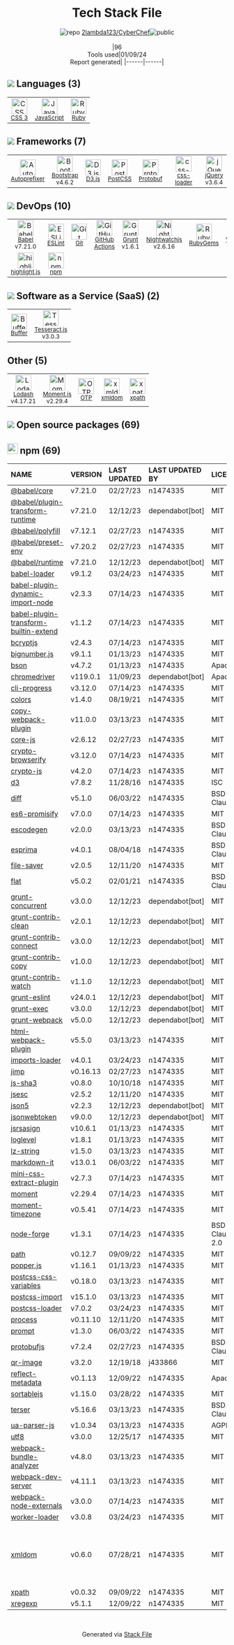 <!--
&lt;--- Readme.md Snippet without images Start ---&gt;
## Tech Stack
2lambda123/CyberChef is built on the following main stack:

- [Buffer](https://bufferapp.com/) – Social Media Tools
- [Grunt](http://gruntjs.com/) – JS Build Tools / JS Task Runners
- [Ruby](https://www.ruby-lang.org) – Languages
- [jQuery](http://jquery.com/) – Javascript UI Libraries
- [Bootstrap](http://getbootstrap.com/) – Front-End Frameworks
- [JavaScript](https://developer.mozilla.org/en-US/docs/Web/JavaScript) – Languages
- [D3.js](http://d3js.org/) – Charting Libraries
- [Webpack](http://webpack.js.org) – JS Build Tools / JS Task Runners
- [Autoprefixer](https://github.com/postcss/autoprefixer) – CSS Pre-processors / Extensions
- [Lodash](https://lodash.com) – Javascript Utilities & Libraries
- [Babel](http://babeljs.io/) – JavaScript Compilers
- [ESLint](http://eslint.org/) – Code Review
- [PostCSS](https://github.com/postcss/postcss) – CSS Pre-processors / Extensions
- [Moment.js](http://momentjs.com/) – Javascript Utilities & Libraries
- [Nightwatchjs](http://nightwatchjs.org/) – Browser Testing
- [Protobuf](https://developers.google.com/protocol-buffers/) – Serialization Frameworks
- [Tesseract.js](http://tesseract.projectnaptha.com/) – Image Analysis API
- [highlight.js](https://highlightjs.org/) – Text Editor
- [css-loader](https://github.com/webpack-contrib/css-loader) – CSS Pre-processors / Extensions
- [GitHub Actions](https://github.com/features/actions) – Continuous Integration

Full tech stack [here](/techstack.md)

&lt;--- Readme.md Snippet without images End ---&gt;

&lt;--- Readme.md Snippet with images Start ---&gt;
## Tech Stack
2lambda123/CyberChef is built on the following main stack:

- <img width='25' height='25' src='https://img.stackshare.io/service/825/hnc3q-7x.jpg' alt='Buffer'/> [Buffer](https://bufferapp.com/) – Social Media Tools
- <img width='25' height='25' src='https://img.stackshare.io/service/845/falgg2jybmhgk16y62lr.png' alt='Grunt'/> [Grunt](http://gruntjs.com/) – JS Build Tools / JS Task Runners
- <img width='25' height='25' src='https://img.stackshare.io/service/989/ruby.png' alt='Ruby'/> [Ruby](https://www.ruby-lang.org) – Languages
- <img width='25' height='25' src='https://img.stackshare.io/service/1021/lxEKmMnB_400x400.jpg' alt='jQuery'/> [jQuery](http://jquery.com/) – Javascript UI Libraries
- <img width='25' height='25' src='https://img.stackshare.io/service/1101/C9QJ7V3X.png' alt='Bootstrap'/> [Bootstrap](http://getbootstrap.com/) – Front-End Frameworks
- <img width='25' height='25' src='https://img.stackshare.io/service/1209/javascript.jpeg' alt='JavaScript'/> [JavaScript](https://developer.mozilla.org/en-US/docs/Web/JavaScript) – Languages
- <img width='25' height='25' src='https://img.stackshare.io/service/1491/HgKolWB5_400x400.jpg' alt='D3.js'/> [D3.js](http://d3js.org/) – Charting Libraries
- <img width='25' height='25' src='https://img.stackshare.io/service/1682/IMG_4636.PNG' alt='Webpack'/> [Webpack](http://webpack.js.org) – JS Build Tools / JS Task Runners
- <img width='25' height='25' src='https://img.stackshare.io/service/2202/72d087642cfce6fef6f2dabec5bf49e8_400x400.png' alt='Autoprefixer'/> [Autoprefixer](https://github.com/postcss/autoprefixer) – CSS Pre-processors / Extensions
- <img width='25' height='25' src='https://img.stackshare.io/service/2438/lodash.png' alt='Lodash'/> [Lodash](https://lodash.com) – Javascript Utilities & Libraries
- <img width='25' height='25' src='https://img.stackshare.io/service/2739/-1wfGjNw.png' alt='Babel'/> [Babel](http://babeljs.io/) – JavaScript Compilers
- <img width='25' height='25' src='https://img.stackshare.io/service/3337/Q4L7Jncy.jpg' alt='ESLint'/> [ESLint](http://eslint.org/) – Code Review
- <img width='25' height='25' src='https://img.stackshare.io/service/3339/rlFcjEdI.png' alt='PostCSS'/> [PostCSS](https://github.com/postcss/postcss) – CSS Pre-processors / Extensions
- <img width='25' height='25' src='https://img.stackshare.io/service/3643/Xrtdc94q_400x400.png' alt='Moment.js'/> [Moment.js](http://momentjs.com/) – Javascript Utilities & Libraries
- <img width='25' height='25' src='https://img.stackshare.io/service/4125/Ihf7jKaE.png' alt='Nightwatchjs'/> [Nightwatchjs](http://nightwatchjs.org/) – Browser Testing
- <img width='25' height='25' src='https://img.stackshare.io/service/4393/ma2jqJKH_400x400.png' alt='Protobuf'/> [Protobuf](https://developers.google.com/protocol-buffers/) – Serialization Frameworks
- <img width='25' height='25' src='https://img.stackshare.io/service/5937/7720173.png' alt='Tesseract.js'/> [Tesseract.js](http://tesseract.projectnaptha.com/) – Image Analysis API
- <img width='25' height='25' src='https://img.stackshare.io/service/6888/c17e7d9688d86bd9f9506ec1fbd6d200_400x400.png' alt='highlight.js'/> [highlight.js](https://highlightjs.org/) – Text Editor
- <img width='25' height='25' src='https://img.stackshare.io/service/8074/default_d2b16fd6997fb2e164de645a34f9b8d5a880d999.png' alt='css-loader'/> [css-loader](https://github.com/webpack-contrib/css-loader) – CSS Pre-processors / Extensions
- <img width='25' height='25' src='https://img.stackshare.io/service/11563/actions.png' alt='GitHub Actions'/> [GitHub Actions](https://github.com/features/actions) – Continuous Integration

Full tech stack [here](/techstack.md)

&lt;--- Readme.md Snippet with images End ---&gt;
-->
<div align="center">

# Tech Stack File
![](https://img.stackshare.io/repo.svg "repo") [2lambda123/CyberChef](https://github.com/2lambda123/CyberChef)![](https://img.stackshare.io/public_badge.svg "public")
<br/><br/>
|96<br/>Tools used|01/09/24 <br/>Report generated|
|------|------|
</div>

## <img src='https://img.stackshare.io/languages.svg'/> Languages (3)
<table><tr>
  <td align='center'>
  <img width='36' height='36' src='https://img.stackshare.io/service/6727/css.png' alt='CSS 3'>
  <br>
  <sub><a href="https://developer.mozilla.org/en-US/docs/Web/CSS/CSS3">CSS 3</a></sub>
  <br>
  <sub></sub>
</td>

<td align='center'>
  <img width='36' height='36' src='https://img.stackshare.io/service/1209/javascript.jpeg' alt='JavaScript'>
  <br>
  <sub><a href="https://developer.mozilla.org/en-US/docs/Web/JavaScript">JavaScript</a></sub>
  <br>
  <sub></sub>
</td>

<td align='center'>
  <img width='36' height='36' src='https://img.stackshare.io/service/989/ruby.png' alt='Ruby'>
  <br>
  <sub><a href="https://www.ruby-lang.org">Ruby</a></sub>
  <br>
  <sub></sub>
</td>

</tr>
</table>

## <img src='https://img.stackshare.io/frameworks.svg'/> Frameworks (7)
<table><tr>
  <td align='center'>
  <img width='36' height='36' src='https://img.stackshare.io/service/2202/72d087642cfce6fef6f2dabec5bf49e8_400x400.png' alt='Autoprefixer'>
  <br>
  <sub><a href="https://github.com/postcss/autoprefixer">Autoprefixer</a></sub>
  <br>
  <sub></sub>
</td>

<td align='center'>
  <img width='36' height='36' src='https://img.stackshare.io/service/1101/C9QJ7V3X.png' alt='Bootstrap'>
  <br>
  <sub><a href="http://getbootstrap.com/">Bootstrap</a></sub>
  <br>
  <sub>v4.6.2</sub>
</td>

<td align='center'>
  <img width='36' height='36' src='https://img.stackshare.io/service/1491/HgKolWB5_400x400.jpg' alt='D3.js'>
  <br>
  <sub><a href="http://d3js.org/">D3.js</a></sub>
  <br>
  <sub></sub>
</td>

<td align='center'>
  <img width='36' height='36' src='https://img.stackshare.io/service/3339/rlFcjEdI.png' alt='PostCSS'>
  <br>
  <sub><a href="https://github.com/postcss/postcss">PostCSS</a></sub>
  <br>
  <sub></sub>
</td>

<td align='center'>
  <img width='36' height='36' src='https://img.stackshare.io/service/4393/ma2jqJKH_400x400.png' alt='Protobuf'>
  <br>
  <sub><a href="https://developers.google.com/protocol-buffers/">Protobuf</a></sub>
  <br>
  <sub></sub>
</td>

<td align='center'>
  <img width='36' height='36' src='https://img.stackshare.io/service/8074/default_d2b16fd6997fb2e164de645a34f9b8d5a880d999.png' alt='css-loader'>
  <br>
  <sub><a href="https://github.com/webpack-contrib/css-loader">css-loader</a></sub>
  <br>
  <sub></sub>
</td>

<td align='center'>
  <img width='36' height='36' src='https://img.stackshare.io/service/1021/lxEKmMnB_400x400.jpg' alt='jQuery'>
  <br>
  <sub><a href="http://jquery.com/">jQuery</a></sub>
  <br>
  <sub>v3.6.4</sub>
</td>

</tr>
</table>

## <img src='https://img.stackshare.io/devops.svg'/> DevOps (10)
<table><tr>
  <td align='center'>
  <img width='36' height='36' src='https://img.stackshare.io/service/2739/-1wfGjNw.png' alt='Babel'>
  <br>
  <sub><a href="http://babeljs.io/">Babel</a></sub>
  <br>
  <sub>v7.21.0</sub>
</td>

<td align='center'>
  <img width='36' height='36' src='https://img.stackshare.io/service/3337/Q4L7Jncy.jpg' alt='ESLint'>
  <br>
  <sub><a href="http://eslint.org/">ESLint</a></sub>
  <br>
  <sub></sub>
</td>

<td align='center'>
  <img width='36' height='36' src='https://img.stackshare.io/service/1046/git.png' alt='Git'>
  <br>
  <sub><a href="http://git-scm.com/">Git</a></sub>
  <br>
  <sub></sub>
</td>

<td align='center'>
  <img width='36' height='36' src='https://img.stackshare.io/service/11563/actions.png' alt='GitHub Actions'>
  <br>
  <sub><a href="https://github.com/features/actions">GitHub Actions</a></sub>
  <br>
  <sub></sub>
</td>

<td align='center'>
  <img width='36' height='36' src='https://img.stackshare.io/service/845/falgg2jybmhgk16y62lr.png' alt='Grunt'>
  <br>
  <sub><a href="http://gruntjs.com/">Grunt</a></sub>
  <br>
  <sub>v1.6.1</sub>
</td>

<td align='center'>
  <img width='36' height='36' src='https://img.stackshare.io/service/4125/Ihf7jKaE.png' alt='Nightwatchjs'>
  <br>
  <sub><a href="http://nightwatchjs.org/">Nightwatchjs</a></sub>
  <br>
  <sub>v2.6.16</sub>
</td>

<td align='center'>
  <img width='36' height='36' src='https://img.stackshare.io/service/12795/5jL6-BA5_400x400.jpeg' alt='RubyGems'>
  <br>
  <sub><a href="https://rubygems.org/">RubyGems</a></sub>
  <br>
  <sub></sub>
</td>

<td align='center'>
  <img width='36' height='36' src='https://img.stackshare.io/service/1682/IMG_4636.PNG' alt='Webpack'>
  <br>
  <sub><a href="http://webpack.js.org">Webpack</a></sub>
  <br>
  <sub>v5.76.0</sub>
</td>

</tr>
<tr>
  <td align='center'>
  <img width='36' height='36' src='https://img.stackshare.io/service/6888/c17e7d9688d86bd9f9506ec1fbd6d200_400x400.png' alt='highlight.js'>
  <br>
  <sub><a href="https://highlightjs.org/">highlight.js</a></sub>
  <br>
  <sub></sub>
</td>

<td align='center'>
  <img width='36' height='36' src='https://img.stackshare.io/service/1120/lejvzrnlpb308aftn31u.png' alt='npm'>
  <br>
  <sub><a href="https://www.npmjs.com/">npm</a></sub>
  <br>
  <sub></sub>
</td>

</tr>
</table>

## <img src='https://img.stackshare.io/saas.svg'/> Software as a Service (SaaS) (2)
<table><tr>
  <td align='center'>
  <img width='36' height='36' src='https://img.stackshare.io/service/825/hnc3q-7x.jpg' alt='Buffer'>
  <br>
  <sub><a href="https://bufferapp.com/">Buffer</a></sub>
  <br>
  <sub></sub>
</td>

<td align='center'>
  <img width='36' height='36' src='https://img.stackshare.io/service/5937/7720173.png' alt='Tesseract.js'>
  <br>
  <sub><a href="http://tesseract.projectnaptha.com/">Tesseract.js</a></sub>
  <br>
  <sub>v3.0.3</sub>
</td>

</tr>
</table>

## Other (5)
<table><tr>
  <td align='center'>
  <img width='36' height='36' src='https://img.stackshare.io/service/2438/lodash.png' alt='Lodash'>
  <br>
  <sub><a href="https://lodash.com">Lodash</a></sub>
  <br>
  <sub>v4.17.21</sub>
</td>

<td align='center'>
  <img width='36' height='36' src='https://img.stackshare.io/service/3643/Xrtdc94q_400x400.png' alt='Moment.js'>
  <br>
  <sub><a href="http://momentjs.com/">Moment.js</a></sub>
  <br>
  <sub>v2.29.4</sub>
</td>

<td align='center'>
  <img width='36' height='36' src='https://img.stackshare.io/service/5476/cbdf77412da183e43d41c0c0f9a7005a_normal.jpeg' alt='OTP'>
  <br>
  <sub><a href="http://erlang.org/doc/">OTP</a></sub>
  <br>
  <sub></sub>
</td>

<td align='center'>
  <img width='36' height='36' src='https://img.stackshare.io/service/4622/1004010.jpeg' alt='xmldom'>
  <br>
  <sub><a href="https://github.com/jindw/xmldom">xmldom</a></sub>
  <br>
  <sub></sub>
</td>

<td align='center'>
  <img width='36' height='36' src='https://img.stackshare.io/service/4621/nZXfdUQq_normal.jpg' alt='xpath'>
  <br>
  <sub><a href="https://en.wikipedia.org/wiki/XPath">xpath</a></sub>
  <br>
  <sub></sub>
</td>

</tr>
</table>


## <img src='https://img.stackshare.io/group.svg' /> Open source packages (69)</h2>

## <img width='24' height='24' src='https://img.stackshare.io/service/1120/lejvzrnlpb308aftn31u.png'/> npm (69)

|NAME|VERSION|LAST UPDATED|LAST UPDATED BY|LICENSE|VULNERABILITIES|
|:------|:------|:------|:------|:------|:------|
|[@babel/core](https://www.npmjs.com/@babel/core)|v7.21.0|02/27/23|n1474335 |MIT|N/A|
|[@babel/plugin-transform-runtime](https://www.npmjs.com/@babel/plugin-transform-runtime)|v7.21.0|12/12/23|dependabot[bot] |MIT|N/A|
|[@babel/polyfill](https://www.npmjs.com/@babel/polyfill)|v7.12.1|02/27/23|n1474335 |MIT|N/A|
|[@babel/preset-env](https://www.npmjs.com/@babel/preset-env)|v7.20.2|02/27/23|n1474335 |MIT|N/A|
|[@babel/runtime](https://www.npmjs.com/@babel/runtime)|v7.21.0|12/12/23|dependabot[bot] |MIT|N/A|
|[babel-loader](https://www.npmjs.com/babel-loader)|v9.1.2|03/24/23|n1474335 |MIT|N/A|
|[babel-plugin-dynamic-import-node](https://www.npmjs.com/babel-plugin-dynamic-import-node)|v2.3.3|07/14/23|n1474335 |MIT|N/A|
|[babel-plugin-transform-builtin-extend](https://www.npmjs.com/babel-plugin-transform-builtin-extend)|v1.1.2|07/14/23|n1474335 |MIT|N/A|
|[bcryptjs](https://www.npmjs.com/bcryptjs)|v2.4.3|07/14/23|n1474335 |MIT|N/A|
|[bignumber.js](https://www.npmjs.com/bignumber.js)|v9.1.1|01/13/23|n1474335 |MIT|N/A|
|[bson](https://www.npmjs.com/bson)|v4.7.2|01/13/23|n1474335 |Apache-2.0|N/A|
|[chromedriver](https://www.npmjs.com/chromedriver)|v119.0.1|11/09/23|dependabot[bot] |Apache-2.0|N/A|
|[cli-progress](https://www.npmjs.com/cli-progress)|v3.12.0|07/14/23|n1474335 |MIT|N/A|
|[colors](https://www.npmjs.com/colors)|v1.4.0|08/19/21|n1474335 |MIT|N/A|
|[copy-webpack-plugin](https://www.npmjs.com/copy-webpack-plugin)|v11.0.0|03/13/23|n1474335 |MIT|N/A|
|[core-js](https://www.npmjs.com/core-js)|v2.6.12|02/27/23|n1474335 |MIT|N/A|
|[crypto-browserify](https://www.npmjs.com/crypto-browserify)|v3.12.0|07/14/23|n1474335 |MIT|N/A|
|[crypto-js](https://www.npmjs.com/crypto-js)|v4.2.0|07/14/23|n1474335 |MIT|N/A|
|[d3](https://www.npmjs.com/d3)|v7.8.2|11/28/16|n1474335 |ISC|N/A|
|[diff](https://www.npmjs.com/diff)|v5.1.0|06/03/22|n1474335 |BSD-3-Clause|N/A|
|[es6-promisify](https://www.npmjs.com/es6-promisify)|v7.0.0|07/14/23|n1474335 |MIT|N/A|
|[escodegen](https://www.npmjs.com/escodegen)|v2.0.0|03/13/23|n1474335 |BSD-2-Clause|N/A|
|[esprima](https://www.npmjs.com/esprima)|v4.0.1|08/04/18|n1474335 |BSD-2-Clause|N/A|
|[file-saver](https://www.npmjs.com/file-saver)|v2.0.5|12/11/20|n1474335 |MIT|N/A|
|[flat](https://www.npmjs.com/flat)|v5.0.2|02/01/21|n1474335 |BSD-3-Clause|N/A|
|[grunt-concurrent](https://www.npmjs.com/grunt-concurrent)|v3.0.0|12/12/23|dependabot[bot] |MIT|N/A|
|[grunt-contrib-clean](https://www.npmjs.com/grunt-contrib-clean)|v2.0.1|12/12/23|dependabot[bot] |MIT|N/A|
|[grunt-contrib-connect](https://www.npmjs.com/grunt-contrib-connect)|v3.0.0|12/12/23|dependabot[bot] |MIT|N/A|
|[grunt-contrib-copy](https://www.npmjs.com/grunt-contrib-copy)|v1.0.0|12/12/23|dependabot[bot] |MIT|N/A|
|[grunt-contrib-watch](https://www.npmjs.com/grunt-contrib-watch)|v1.1.0|12/12/23|dependabot[bot] |MIT|N/A|
|[grunt-eslint](https://www.npmjs.com/grunt-eslint)|v24.0.1|12/12/23|dependabot[bot] |MIT|N/A|
|[grunt-exec](https://www.npmjs.com/grunt-exec)|v3.0.0|12/12/23|dependabot[bot] |MIT|N/A|
|[grunt-webpack](https://www.npmjs.com/grunt-webpack)|v5.0.0|12/12/23|dependabot[bot] |MIT|N/A|
|[html-webpack-plugin](https://www.npmjs.com/html-webpack-plugin)|v5.5.0|03/13/23|n1474335 |MIT|N/A|
|[imports-loader](https://www.npmjs.com/imports-loader)|v4.0.1|03/24/23|n1474335 |MIT|N/A|
|[jimp](https://www.npmjs.com/jimp)|v0.16.13|02/27/23|n1474335 |MIT|N/A|
|[js-sha3](https://www.npmjs.com/js-sha3)|v0.8.0|10/10/18|n1474335 |MIT|N/A|
|[jsesc](https://www.npmjs.com/jsesc)|v2.5.2|12/11/20|n1474335 |MIT|N/A|
|[json5](https://www.npmjs.com/json5)|v2.2.3|12/12/23|dependabot[bot] |MIT|N/A|
|[jsonwebtoken](https://www.npmjs.com/jsonwebtoken)|v9.0.0|12/12/23|dependabot[bot] |MIT|N/A|
|[jsrsasign](https://www.npmjs.com/jsrsasign)|v10.6.1|01/13/23|n1474335 |MIT|N/A|
|[loglevel](https://www.npmjs.com/loglevel)|v1.8.1|01/13/23|n1474335 |MIT|N/A|
|[lz-string](https://www.npmjs.com/lz-string)|v1.5.0|03/13/23|n1474335 |MIT|N/A|
|[markdown-it](https://www.npmjs.com/markdown-it)|v13.0.1|06/03/22|n1474335 |MIT|N/A|
|[mini-css-extract-plugin](https://www.npmjs.com/mini-css-extract-plugin)|v2.7.3|07/14/23|n1474335 |MIT|N/A|
|[moment](https://www.npmjs.com/moment)|v2.29.4|07/14/23|n1474335 |MIT|N/A|
|[moment-timezone](https://www.npmjs.com/moment-timezone)|v0.5.41|07/14/23|n1474335 |MIT|N/A|
|[node-forge](https://www.npmjs.com/node-forge)|v1.3.1|07/14/23|n1474335 |BSD-3-Clause,GPL-2.0|N/A|
|[path](https://www.npmjs.com/path)|v0.12.7|09/09/22|n1474335 |MIT|N/A|
|[popper.js](https://www.npmjs.com/popper.js)|v1.16.1|01/13/23|n1474335 |MIT|N/A|
|[postcss-css-variables](https://www.npmjs.com/postcss-css-variables)|v0.18.0|03/13/23|n1474335 |MIT|N/A|
|[postcss-import](https://www.npmjs.com/postcss-import)|v15.1.0|03/13/23|n1474335 |MIT|N/A|
|[postcss-loader](https://www.npmjs.com/postcss-loader)|v7.0.2|03/24/23|n1474335 |MIT|N/A|
|[process](https://www.npmjs.com/process)|v0.11.10|12/11/20|n1474335 |MIT|N/A|
|[prompt](https://www.npmjs.com/prompt)|v1.3.0|06/03/22|n1474335 |MIT|N/A|
|[protobufjs](https://www.npmjs.com/protobufjs)|v7.2.4|02/27/23|n1474335 |BSD-3-Clause|N/A|
|[qr-image](https://www.npmjs.com/qr-image)|v3.2.0|12/19/18|j433866 |MIT|N/A|
|[reflect-metadata](https://www.npmjs.com/reflect-metadata)|v0.1.13|12/09/22|n1474335 |Apache-2.0|N/A|
|[sortablejs](https://www.npmjs.com/sortablejs)|v1.15.0|03/28/22|n1474335 |MIT|N/A|
|[terser](https://www.npmjs.com/terser)|v5.16.6|03/13/23|n1474335 |BSD-2-Clause|N/A|
|[ua-parser-js](https://www.npmjs.com/ua-parser-js)|v1.0.34|03/13/23|n1474335 |AGPL-3.0|N/A|
|[utf8](https://www.npmjs.com/utf8)|v3.0.0|12/25/17|n1474335 |MIT|N/A|
|[webpack-bundle-analyzer](https://www.npmjs.com/webpack-bundle-analyzer)|v4.8.0|03/13/23|n1474335 |MIT|N/A|
|[webpack-dev-server](https://www.npmjs.com/webpack-dev-server)|v4.11.1|03/13/23|n1474335 |MIT|N/A|
|[webpack-node-externals](https://www.npmjs.com/webpack-node-externals)|v3.0.0|07/14/23|n1474335 |MIT|N/A|
|[worker-loader](https://www.npmjs.com/worker-loader)|v3.0.8|03/24/23|n1474335 |MIT|N/A|
|[xmldom](https://www.npmjs.com/xmldom)|v0.6.0|07/28/21|n1474335 |MIT|[CVE-2022-39353](https://github.com/advisories/GHSA-crh6-fp67-6883) (Critical)<br/>[CVE-2022-37616](https://github.com/advisories/GHSA-9pgh-qqpf-7wqj) (Critical)<br/>[CVE-2021-32796](https://github.com/advisories/GHSA-5fg8-2547-mr8q) (Moderate)|
|[xpath](https://www.npmjs.com/xpath)|v0.0.32|09/09/22|n1474335 |MIT|N/A|
|[xregexp](https://www.npmjs.com/xregexp)|v5.1.1|12/09/22|n1474335 |MIT|N/A|

<br/>
<div align='center'>

Generated via [Stack File](https://github.com/marketplace/stack-file)
